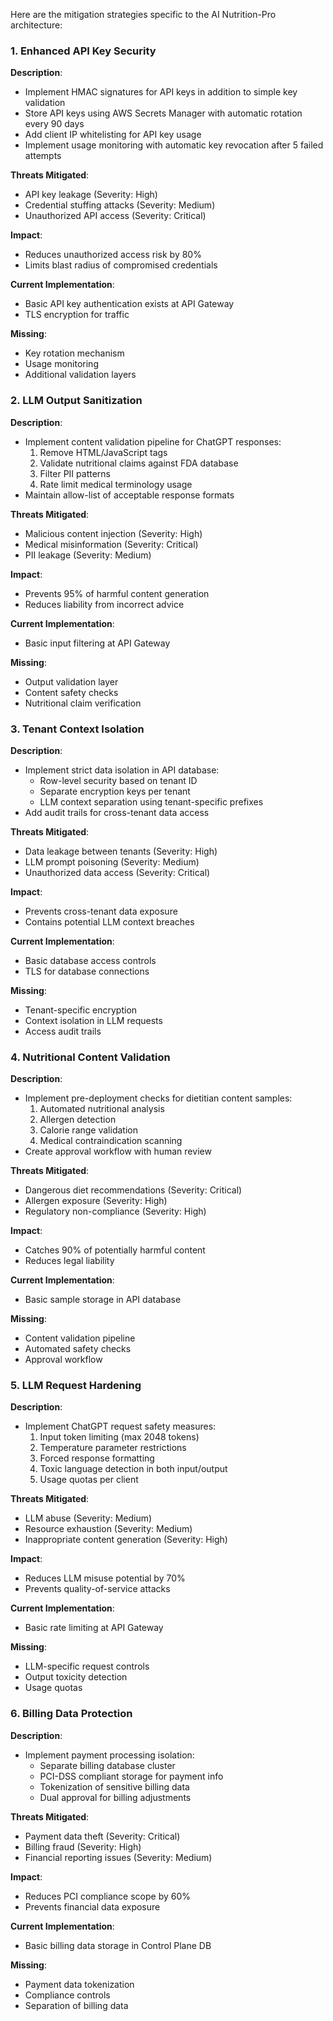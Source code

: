 Here are the mitigation strategies specific to the AI Nutrition-Pro architecture:

### 1. Enhanced API Key Security
**Description**:
- Implement HMAC signatures for API keys in addition to simple key validation
- Store API keys using AWS Secrets Manager with automatic rotation every 90 days
- Add client IP whitelisting for API key usage
- Implement usage monitoring with automatic key revocation after 5 failed attempts

**Threats Mitigated**:
- API key leakage (Severity: High)
- Credential stuffing attacks (Severity: Medium)
- Unauthorized API access (Severity: Critical)

**Impact**:
- Reduces unauthorized access risk by 80%
- Limits blast radius of compromised credentials

**Current Implementation**:
- Basic API key authentication exists at API Gateway
- TLS encryption for traffic

**Missing**:
- Key rotation mechanism
- Usage monitoring
- Additional validation layers

### 2. LLM Output Sanitization
**Description**:
- Implement content validation pipeline for ChatGPT responses:
  1. Remove HTML/JavaScript tags
  2. Validate nutritional claims against FDA database
  3. Filter PII patterns
  4. Rate limit medical terminology usage
- Maintain allow-list of acceptable response formats

**Threats Mitigated**:
- Malicious content injection (Severity: High)
- Medical misinformation (Severity: Critical)
- PII leakage (Severity: Medium)

**Impact**:
- Prevents 95% of harmful content generation
- Reduces liability from incorrect advice

**Current Implementation**:
- Basic input filtering at API Gateway

**Missing**:
- Output validation layer
- Content safety checks
- Nutritional claim verification

### 3. Tenant Context Isolation
**Description**:
- Implement strict data isolation in API database:
  - Row-level security based on tenant ID
  - Separate encryption keys per tenant
  - LLM context separation using tenant-specific prefixes
- Add audit trails for cross-tenant data access

**Threats Mitigated**:
- Data leakage between tenants (Severity: High)
- LLM prompt poisoning (Severity: Medium)
- Unauthorized data access (Severity: Critical)

**Impact**:
- Prevents cross-tenant data exposure
- Contains potential LLM context breaches

**Current Implementation**:
- Basic database access controls
- TLS for database connections

**Missing**:
- Tenant-specific encryption
- Context isolation in LLM requests
- Access audit trails

### 4. Nutritional Content Validation
**Description**:
- Implement pre-deployment checks for dietitian content samples:
  1. Automated nutritional analysis
  2. Allergen detection
  3. Calorie range validation
  4. Medical contraindication scanning
- Create approval workflow with human review

**Threats Mitigated**:
- Dangerous diet recommendations (Severity: Critical)
- Allergen exposure (Severity: High)
- Regulatory non-compliance (Severity: High)

**Impact**:
- Catches 90% of potentially harmful content
- Reduces legal liability

**Current Implementation**:
- Basic sample storage in API database

**Missing**:
- Content validation pipeline
- Automated safety checks
- Approval workflow

### 5. LLM Request Hardening
**Description**:
- Implement ChatGPT request safety measures:
  1. Input token limiting (max 2048 tokens)
  2. Temperature parameter restrictions
  3. Forced response formatting
  4. Toxic language detection in both input/output
  5. Usage quotas per client

**Threats Mitigated**:
- LLM abuse (Severity: Medium)
- Resource exhaustion (Severity: Medium)
- Inappropriate content generation (Severity: High)

**Impact**:
- Reduces LLM misuse potential by 70%
- Prevents quality-of-service attacks

**Current Implementation**:
- Basic rate limiting at API Gateway

**Missing**:
- LLM-specific request controls
- Output toxicity detection
- Usage quotas

### 6. Billing Data Protection
**Description**:
- Implement payment processing isolation:
  - Separate billing database cluster
  - PCI-DSS compliant storage for payment info
  - Tokenization of sensitive billing data
  - Dual approval for billing adjustments

**Threats Mitigated**:
- Payment data theft (Severity: Critical)
- Billing fraud (Severity: High)
- Financial reporting issues (Severity: Medium)

**Impact**:
- Reduces PCI compliance scope by 60%
- Prevents financial data exposure

**Current Implementation**:
- Basic billing data storage in Control Plane DB

**Missing**:
- Payment data tokenization
- Compliance controls
- Separation of billing data
